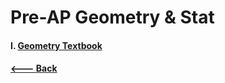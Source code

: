 # Pre-AP Geometry & Stat

#### I. [**Geometry Textbook**](https://archive.org/details/larsongeometry_201912/mode/2up)


#### [**<---   Back**](https://github.com/AlphaMC0/Learning-Resources-Hub-9/blob/main/README.md)

